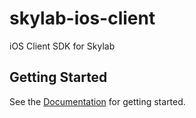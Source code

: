 # skylab-ios-client

iOS Client SDK for Skylab

## Getting Started

See the [Documentation](https://amplitude-lab.readme.io/docs/ios-sdk) for getting started.
